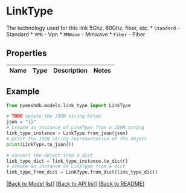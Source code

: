 # LinkType

The technology used for this link 5Ghz, 60Ghz, fiber, etc.  * `Standard` - Standard * `VPN` - Vpn * `MMWave` - Mmwave * `Fiber` - Fiber

## Properties

Name | Type | Description | Notes
------------ | ------------- | ------------- | -------------

## Example

```python
from pymeshdb.models.link_type import LinkType

# TODO update the JSON string below
json = "{}"
# create an instance of LinkType from a JSON string
link_type_instance = LinkType.from_json(json)
# print the JSON string representation of the object
print(LinkType.to_json())

# convert the object into a dict
link_type_dict = link_type_instance.to_dict()
# create an instance of LinkType from a dict
link_type_from_dict = LinkType.from_dict(link_type_dict)
```
[[Back to Model list]](../README.md#documentation-for-models) [[Back to API list]](../README.md#documentation-for-api-endpoints) [[Back to README]](../README.md)


